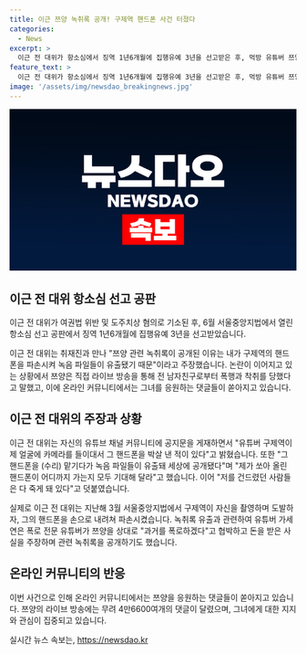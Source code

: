 ```yaml
---
title: 이근 쯔양 녹취록 공개! 구제역 핸드폰 사건 터졌다
categories:
  - News
excerpt: >
  이근 전 대위가 항소심에서 징역 1년6개월에 집행유예 3년을 선고받은 후, 먹방 유튜버 쯔양이 금전 협박을 받았다는 의혹이 제기되면서 이근 전 대위가 구제역의 핸드폰을 파손한 사실을 공개했다. 쯔양은 전 남자친구로부터 폭행과 착취를 당했다고 고백하며 누리꾼들의 지지를 얻고 있다. 현재 논란이 확산 중이며, 관련된 녹취록과 공개된 정보들이 논란을 불러일으키고 있다.
feature_text: >
  이근 전 대위가 항소심에서 징역 1년6개월에 집행유예 3년을 선고받은 후, 먹방 유튜버 쯔양이 금전 협박을 받았다는 의혹이 제기되면서 이근 전 대위가 구제역의 핸드폰을 파손한 사실을 공개했다. 쯔양은 전 남자친구로부터 폭행과 착취를 당했다고 고백하며 누리꾼들의 지지를 얻고 있다. 현재 논란이 확산 중이며, 관련된 녹취록과 공개된 정보들이 논란을 불러일으키고 있다.
image: '/assets/img/newsdao_breakingnews.jpg'
---
```


<p><img src="/assets/img/newsdao_breakingnews.jpg" alt="cryptoinkorea 속보" /></p>

<h2 data-ke-size="size26">이근 전 대위 항소심 선고 공판</h2>

<p data-ke-size="size16">이근 전 대위가 여권법 위반 및 도주치상 혐의로 기소된 후, 6월 서울중앙지법에서 열린 항소심 선고 공판에서 징역 1년6개월에 집행유예 3년을 선고받았습니다.</p>

<p data-ke-size="size16">이근 전 대위는 취재진과 만나 "쯔양 관련 녹취록이 공개된 이유는 내가 구제역의 핸드폰을 파손시켜 녹음 파일들이 유출됐기 때문"이라고 주장했습니다. 논란이 이어지고 있는 상황에서 쯔양은 직접 라이브 방송을 통해 전 남자친구로부터 폭행과 착취를 당했다고 말했고, 이에 온라인 커뮤니티에서는 그녀를 응원하는 댓글들이 쏟아지고 있습니다.</p>

<h2 data-ke-size="size26">이근 전 대위의 주장과 상황</h2>

<p data-ke-size="size16">이근 전 대위는 자신의 유튜브 채널 커뮤니티에 공지문을 게재하면서 "유튜버 구제역이 제 얼굴에 카메라를 들이대서 그 핸드폰을 박살 낸 적이 있다"고 밝혔습니다. 또한 "그 핸드폰을 (수리) 맡기다가 녹음 파일들이 유출돼 세상에 공개됐다"며 "제가 쏘아 올린 핸드폰이 어디까지 가는지 모두 기대해 달라"고 했습니다. 이어 "저를 건드렸던 사람들은 다 죽게 돼 있다"고 덧붙였습니다.</p>

<p data-ke-size="size16">실제로 이근 전 대위는 지난해 3월 서울중앙지법에서 구제역이 자신을 촬영하며 도발하자, 그의 핸드폰을 손으로 내려쳐 파손시켰습니다. 녹취록 유출과 관련하여 유튜버 가세연은 폭로 전문 유튜버가 쯔양을 상대로 "과거를 폭로하겠다"고 협박하고 돈을 받은 사실을 주장하며 관련 녹취록을 공개하기도 했습니다.</p>

<h2 data-ke-size="size26">온라인 커뮤니티의 반응</h2>

<p data-ke-size="size16">이번 사건으로 인해 온라인 커뮤니티에서는 쯔양을 응원하는 댓글들이 쏟아지고 있습니다. 쯔양의 라이브 방송에는 무려 4만6600여개의 댓글이 달렸으며, 그녀에게 대한 지지와 관심이 집중되고 있습니다.</p>
실시간 뉴스 속보는, <a href="https://newsdao.kr" rel="dofollow">https://newsdao.kr</a>


